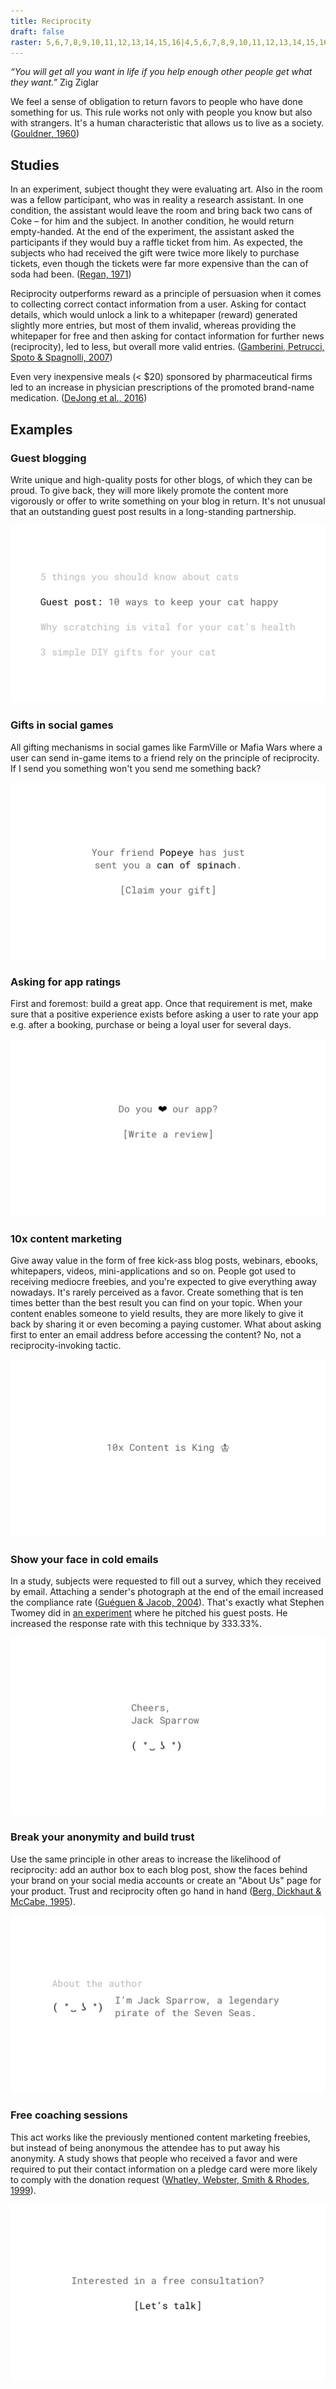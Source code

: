 ```yaml
---
title: Reciprocity
draft: false
raster: 5,6,7,8,9,10,11,12,13,14,15,16|4,5,6,7,8,9,10,11,12,13,14,15,16,17|4,5,6,7,8,9,10,11,12,13,14,15,16,17|4,5,6,15,16,17|4,5,6,15,16,17|15,16,17|5,15,16,17|4,5,6,15,16,17|3,4,5,6,7,15,16,17|2,3,4,5,6,7,8,15,16,17|4,5,6,13,14,15,16,17,18,19|4,5,6,14,15,16,17,18|4,5,6,15,16,17|4,5,6,16|4,5,6|4,5,6,15,16,17|4,5,6,15,16,17|4,5,6,7,8,9,10,11,12,13,14,15,16,17|4,5,6,7,8,9,10,11,12,13,14,15,16,17|5,6,7,8,9,10,11,12,13,14,15,16
---
```


*“You will get all you want in life if you help enough other people get what they want.”* Zig Ziglar


We feel a sense of obligation to return favors to people who have done something for us. This rule works not only with people you know but also with strangers. It's a human characteristic that allows us to live as a society. ([Gouldner, 1960](https://www.jstor.org/stable/2092623?seq=1#page_scan_tab_contents))


## Studies

In an experiment, subject thought they were evaluating art. Also in the room was a fellow participant, who was in reality a research assistant. In one condition, the assistant would leave the room and bring back two cans of Coke – for him and the subject. In another condition, he would return empty-handed. At the end of the experiment, the assistant asked the participants if they would buy a raffle ticket from him. As expected, the subjects who had received the gift were twice more likely to purchase tickets, even though the tickets were far more expensive than the can of soda had been. ([Regan, 1971](http://www.communicationcache.com/uploads/1/0/8/8/10887248/effects_of_a_favor_and_liking_on_compliance.pdf))

Reciprocity outperforms reward as a principle of persuasion when it comes to collecting correct contact information from a user. Asking for contact details, which would unlock a link to a whitepaper (reward) generated slightly more entries, but most of them invalid, whereas providing the whitepaper for free and then asking for contact information for further news (reciprocity), led to less, but overall more valid entries. ([Gamberini, Petrucci, Spoto & Spagnolli, 2007](https://link.springer.com/chapter/10.1007%2F978-3-540-77006-0_24))

Even very inexpensive meals (< $20) sponsored by pharmaceutical firms led to an increase in physician prescriptions of the promoted brand-name medication. ([DeJong et al.,  2016](http://jamanetwork.com/journals/jamainternalmedicine/article-abstract/2528290))


## Examples


### Guest blogging
Write unique and high-quality posts for other blogs, of which they can be proud. To give back, they will more likely promote the content more vigorously or offer to write something on your blog in return. It's not unusual that an outstanding guest post results in a long-standing partnership.

![](01-guest-blogging.png)


### Gifts in social games
All gifting mechanisms in social games like FarmVille or Mafia Wars where a user can send in-game items to a friend rely on the principle of reciprocity. If I send you something won't you send me something back?

![](02-gifting-in-social-games.png)


### Asking for app ratings
First and foremost: build a great app. Once that requirement is met, make sure that a positive experience exists before asking a user to rate your app e.g. after a booking, purchase or being a loyal user for several days.

![](03-app-rating.png)


### 10x content marketing
Give away value in the form of free kick-ass blog posts, webinars, ebooks, whitepapers, videos, mini-applications and so on. People got used to receiving mediocre freebies, and you're expected to give everything away nowadays. It's rarely perceived as a favor. Create something that is ten times better than the best result you can find on your topic. When your content enables someone to yield results, they are more likely to give it back by sharing it or even becoming a paying customer. What about asking first to enter an email address before accessing the content? No, not a reciprocity-invoking tactic.

![](04-content-marketing.png)


### Show your face in cold emails
In a study, subjects were requested to fill out a survey, which they received by email. Attaching a sender's photograph at the end of the email increased the compliance rate ([Guéguen & Jacob, 2004](http://online.liebertpub.com/doi/abs/10.1089/109493102753770525)). That's exactly what Stephen Twomey did in [an experiment](https://justreachout.io/blog/howto-increase-response-rate-email-pitch/) where he pitched his guest posts. He increased the response rate with this technique by 333.33%.

![](05-face-email.png)


### Break your anonymity and build trust
Use the same principle in other areas to increase the likelihood of reciprocity: add an author box to each blog post, show the faces behind your brand on your social media accounts or create an "About Us" page for your product. Trust and reciprocity often go hand in hand ([Berg, Dickhaut & McCabe, 1995](http://www.sciencedirect.com/science/article/pii/S0899825685710275)).

![](06-break-your-anonymity.png)


### Free coaching sessions
This act works like the previously mentioned content marketing freebies, but instead of being anonymous the attendee has to put away his anonymity. A study shows that people who received a favor and were required to put their contact information on a pledge card were more likely to comply with the donation request ([Whatley, Webster, Smith & Rhodes, 1999](https://www.researchgate.net/publication/247808309_The_Effect_of_a_Favor_on_Public_and_Private_Compliance_How_Internalized_is_the_Norm_of_Reciprocity)).

![](07-free-consultation.png)